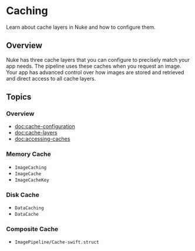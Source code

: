 # Caching

Learn about cache layers in Nuke and how to configure them.

## Overview

Nuke has three cache layers that you can configure to precisely match your app needs. The pipeline uses these caches when you request an image. Your app has advanced control over how images are stored and retrieved and direct access to all cache layers.

## Topics

### Overview

- <doc:cache-configuration>
- <doc:cache-layers>
- <doc:accessing-caches>

### Memory Cache

- ``ImageCaching``
- ``ImageCache``
- ``ImageCacheKey``

### Disk Cache

- ``DataCaching``
- ``DataCache``

### Composite Cache

- ``ImagePipeline/Cache-swift.struct``
